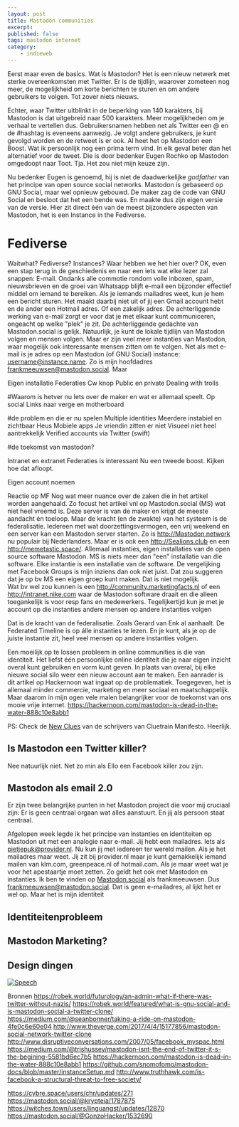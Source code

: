 ```yaml
---
layout: post
title: Mastodon communities
excerpt:
published: false
tags: mastodon internet
category: 
    - indieweb
---
```





Eerst maar even de basics. Wat ís Mastodon? Het is een nieuw netwerk met sterke overeenkomsten met Twitter. Er is de tijdlijn, waarover zometeen nog meer, de mogelijkheid om korte berichten te sturen en om andere gebruikers te volgen. Tot zover niets nieuws. 



Echter, waar Twitter uitblinkt in de beperking van 140 karakters, bij Mastodon is dat uitgebreid naar 500 karakters. Meer mogelijkheden om je verhaal te vertellen dus. 
Gebruikersnamen hebben net als Twitter een @ en de #hashtag is eveneens aanwezig. Je volgt andere gebruikers, je kunt gevolgd worden en de retweet is er ook. Al heet het op Mastodon een Boost.
Wat ik persoonlijk nog een prima term vind. In elk geval beter dan het alternatief voor de tweet. Die is door bedenker Eugen Rochko op Mastodon omgedoopt naar Toot. Tja. Het zou niet mijn keuze zijn. 

Nu bedenker Eugen is genoemd, hij is niet de daadwerkelijke *godfather* van het principe van open source social networks. Mastodon is gebaseerd op GNU Social, maar wel opnieuw gebouwd. De maker zag de code van GNU Social en besloot dat het een bende was. En maakte dus zijn eigen versie van de versie. Hier zit direct één van de meest bijzondere aspecten van Mastodon, het is een Instance in the Fediverse.

# Fediverse

Waitwhat? Fediverse? Instances? Waar hebben we het hier over? 
OK, even een stap terug in de geschiedenis en naar een iets wat elke lezer zal snappen: E-mail. 
Ondanks alle commotie rondom volle inboxen, spam, nieuwsbrieven en de groei van Whatsapp blijft e-mail een bijzonder effectief middel om iemand te bereiken. Als je iemands mailadres weet, kun je hem een bericht sturen. Het maakt daarbij niet uit of jij een Gmail account hebt en de ander een Hotmail adres. Of een zakelijk adres. De achterliggende werking van e-mail zorgt er voor dat je met elkaar kunt communiceren, ongeacht op welke "plek" je zit. 
De achterliggende gedachte van Mastodon.social is gelijk. Natuurlijk, je kunt de lokale tijdlijn van Mastodon volgen en mensen volgen. Maar er zijn veel meer instanties van Mastodon, waar mogelijk ook interessante mensen zitten om te volgen. Net als met e-mail is je adres op een Mastodon (of GNU Social) instance: username@instance.name. Zo is mijn hoofdadres frankmeeuwsen@mastodon.social. Maar 


Eigen installatie
Federaties 
Cw knop
Public en private
Dealing with trolls

#Waarom is hetver nu
Iets over de maker en wat er allemaal speelt. Op social
Links naar verge en motherboard

#de problem en die er nu spelen
Multiple identities
Meerdere instabiel en zichtbaar Heus
Mobiele apps
Je vriendin zitten er niet
Visueel niet heel aantrekkelijk
Verified accounts via Twitter (swift)

#de toekomst van mastodon?

Intranet en extranet
Federaties is interessant 
Nu een tweede boost. Kijken hoe dat afloopt. 


Eigen account noemen





Reactie op MF
Nog wat meer nuance over de zaken die in het artikel worden aangehaald. Zo focust het artikel vnl op Mastodon.social (MS) wat niet heel vreemd is. Deze server is van de maker en krijgt de meeste aandacht én toeloop. Maar de kracht (en de zwakte) van het systeem is de federalisatie. Iedereen met wat doorzettingsvermogen, een vrij weekend en een server kan een Mastodon server starten. Zo is http://Mastodon.network nu populair bij Nederlanders. Maar er is ook een http://Sealions.club en een http://memetastic.space/. Allemaal instanties, eigen installaties van de open source software Mastodon. MS is niets meer dan "een" installatie van die software. Elke instantie is een installatie van de software. 
De vergelijking met Facebook Groups is mijn inziens dan ook niet juist. Dat zou suggeren dat je op bv MS een eigen groep kunt maken. Dat is niet mogelijk.  
Wat bv wel zou kunnen is een http://community.marketingfacts.nl of een http://intranet.nike.com waar de Mastodon software draait en die alleen toegankelijk is voor resp fans en medewerkers.
Tegelijkertijd kun je met je account op die instanties andere mensen op andere instanties volgen

Dat is de kracht van de federalisatie. Zoals Gerard van Enk al aanhaalt. De Federated Timeline is op álle instanties te lezen. En je kunt, als je op de juiste instantie zit, heel veel mensen op andere instanties volgen. 

Een moeilijk op te lossen probleem in online communities is die van identiteit. Het liefst één persoonlijke online identiteit die je naar eigen inzicht overal kunt gebruiken en vorm kunt geven. In plaats van overal, bij elke nieuwe social silo weer een nieuw account aan te maken. Een aanrader is dit artikel op Hackernoon wat ingaat op de problematiek. Toegegeven, het is allemaal minder commercie, marketing en meer sociaal en maatschappelijk. Maar daarom in mijn ogen vele malen belangrijker voor de toekomst van ons mooie vrije internet. https://hackernoon.com/mastodon-is-dead-in-the-water-888c10e8abb1

PS: Check de [New Clues](http://newclues.cluetrain.com/) van de schrijvers van Cluetrain Manifesto. Heerlijk. 


## Is Mastodon een Twitter killer?

Nee natuurlijk niet. Net zo min als Ello een Facebook killer zou zijn. 

## Mastodon als email 2.0
Er zijn twee belangrijke punten in het Mastodon project die voor mij cruciaal zijn: Er is geen centraal orgaan wat alles aanstuurt. En jij als persoon staat centraal. 

Afgelopen week legde ik het principe van instanties en identiteiten op Mastodon uit met een analogie naar e-mail. Jij hebt een mailadres. Iets als pietjepuk@provider.nl. Nu kun jij met iedereen ter wereld mailen. Als je het mailadres maar weet. Jij zit bij provider.nl maar je kunt gemakkelijk iemand mailen van klm.com, greenpeace.nl of hotmail.com. Als je maar weet wat je voor het apestaartje moet zetten. 
Zo geldt het ook met Mastodon en instanties. Ik ben te vinden op [Mastodon.social](https://mastodon.social/@frankmeeuwsen) als frankmeeuwsen. Dus frankmeeuwsen@mastodon.social. Dat is geen e-mailadres, al lijkt het er wel op. Maar het is mijn identiteit

## Identiteitenprobleem


## Mastodon Marketing?

## Design dingen

[![Speech](https://cl.ly/1w0L4511241y/2017-04-07_23-29-39.png "Speech")](https://mastodon.xyz/users/BradyDale/updates/46841)


Bronnen
https://robek.world/futurology/an-admin-what-if-there-was-twitter-without-nazis/
https://robek.world/featured/what-is-gnu-social-and-is-mastodon-social-a-twitter-clone/
https://medium.com/@seanbonner/taking-a-ride-on-mastodon-4fe0c6e60e04
http://www.theverge.com/2017/4/4/15177856/mastodon-social-network-twitter-clone
http://www.disruptiveconversations.com/2007/05/facebook_myspac.html
https://medium.com/@trishussey/mastodon-isnt-the-end-of-twitter-it-s-the-begining-5581bd6ec7b5
https://hackernoon.com/mastodon-is-dead-in-the-water-888c10e8abb1
https://github.com/snomofomo/mastodon-docs/blob/master/instanceSetup.md
http://www.truthhawk.com/is-facebook-a-structural-threat-to-free-society/

https://cybre.space/users/chr/updates/271
https://mastodon.social/@krypteia/1787875
https://witches.town/users/linguangst/updates/12870
https://mastodon.social/@GonzoHacker/1532690

